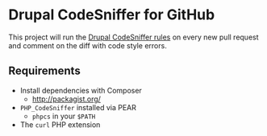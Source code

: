 Drupal CodeSniffer for GitHub
=============================

This project will run the [Drupal CodeSniffer rules](http://drupal.org/project/drupalcs) on every new pull request and comment on the diff with code style errors.

Requirements
------------
* Install dependencies with Composer
    - http://packagist.org/
* `PHP_CodeSniffer` installed via PEAR
    - `phpcs` in your `$PATH`
*  The `curl` PHP extension

